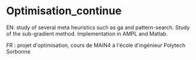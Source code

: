 # Optimisation_continue

EN: study of several meta heuristics such as ga and pattern-search. Study of the sub-gradient method. Implementation in AMPL and Matlab. 

FR : projet d'optimisation, cours de MAIN4 à l'école d'ingénieur Polytech Sorbonne
